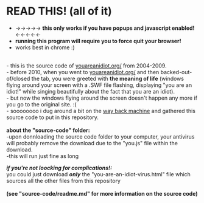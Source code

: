 # READ THIS!      (all of it)
- →→→→→ <b>this only works if you have popups and javascript enabled!</b> ←←←←←<br>
- <b>running this program will require you to force quit your browser!</b><br>
- works best in chrome :)<br>
<br>
- this is the source code of <a href="http://youareanidiot.org/">youareanidiot.org/</a> from 2004-2009.<br>
- before 2010, when you went to <a href="http://youareanidiot.org/">youareanidiot.org/</a> and then backed-out-of/closed the tab, you were greeted with <b>the meaning of life</b> (windows flying around your screen with a .SWF file flashing, displaying "you are an idiot!" while singing beautifully about the fact that you are an idiot).<br>
- but now the windows flying around the screen doesn't happen any more if you go to the original site. :(<br>
- soooooooo i dug around a bit on the <a href="https://archive.org/web/">way back machine</a> and gathered this source code to put in this repository.<br>
<br>
<b>about the "source-code" folder:</b><br>
-upon donnloading the source code folder to your computer, your antivirus will probably remove the download due to the "you.js" file within the download.<br>
-this will run just fine as long

<b><i>if you're not loocking for complications!:</i></b><br>
you could just download <i><b>only</b></i> the "you-are-an-idiot-virus.html" file which sources all the other files from this repository <br>
<br>
<b>(see "source-code/readme.md" for more information on the source code)</b>
